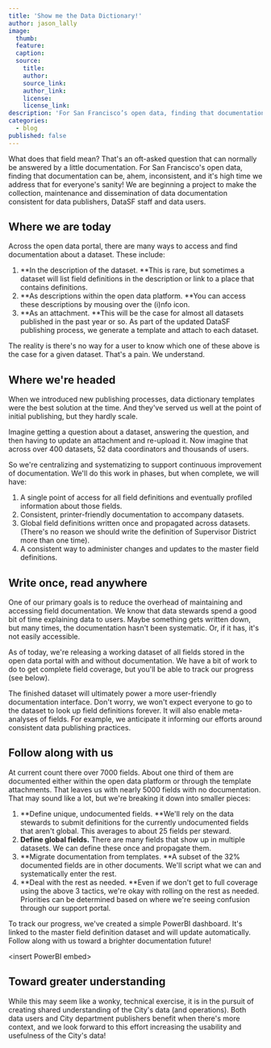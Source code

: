 ```yaml
---
title: 'Show me the Data Dictionary!'
author: jason_lally
image:
  thumb:
  feature:
  caption:
  source:
    title:
    author:
    source_link:
    author_link:
    license:
    license_link:
description: 'For San Francisco’s open data, finding that documentation can be, ahem, inconsistent, and it’s high time we address that for everyone’s sanity! We are beginning a project to make the collection, maintenance and dissemination of data documentation consistent for data publishers, DataSF staff and data users.'
categories:
  - blog
published: false
---
```



What does that field mean? That's an oft-asked question that can normally be answered by a little documentation. For San Francisco's open data, finding that documentation can be, ahem, inconsistent, and it's high time we address that for everyone's sanity! We are beginning a project to make the collection, maintenance and dissemination of data documentation consistent for data publishers, DataSF staff and data users.

## Where we are today

Across the open data portal, there are many ways to access and find documentation about a dataset. These include:

1. **In the description of the dataset.&nbsp;**This is rare, but sometimes a dataset will list field definitions in the description or link to a place that contains definitions.
2. **As descriptions within the open data platform.&nbsp;**You can access these descriptions by mousing over the (i)nfo icon.
3. **As an attachment.&nbsp;**This will be the case for almost all datasets published in the past year or so. As part of the updated DataSF publishing process, we generate a template and attach to each dataset.


The reality is there's no way for a user to know which one of these above is the case for a given dataset. That's a pain. We understand.

## Where we're headed

When we introduced new publishing processes, data dictionary templates were the best solution at the time. And they've served us well at the point of initial publishing, but they hardly scale.

Imagine getting a question about a dataset, answering the question, and then having to update an attachment and re-upload it. Now imagine that across over 400 datasets, 52 data coordinators and thousands of users.

So we're centralizing and systematizing to support continuous improvement of documentation. We'll do this work in phases, but when complete, we will have:

1. A single point of access for all field definitions and eventually profiled information about those fields.
2. Consistent, printer-friendly documentation to accompany datasets.
3. Global field definitions written once and propagated across datasets. (There's no reason we should write the definition of Supervisor District more than one time).
4. A consistent way to administer changes and updates to the master field definitions.


## Write once, read anywhere

One of our primary goals is to reduce the overhead of maintaining and accessing field documentation. We know that data stewards spend a good bit of time explaining data to users. Maybe something gets written down, but many times, the documentation hasn't been systematic. Or, if it has, it's not easily accessible.

As of today, we're releasing a working dataset of all fields stored in the open data portal with and without documentation. We have a bit of work to do to get complete field coverage, but you'll be able to track our progress (see below).

The finished dataset will ultimately power a more user-friendly documentation interface. Don't worry, we won't expect everyone to go to the dataset to look up field definitions forever. It will also enable meta-analyses of fields. For example, we anticipate it informing our efforts around consistent data publishing practices.

## Follow along with us

At current count there over 7000 fields. About one third of them are documented either within the open data platform or through the template attachments. That leaves us with nearly 5000 fields with no documentation. That may sound like a lot, but we're breaking it down into smaller pieces:

1. **Define unique, undocumented fields.&nbsp;**We'll rely on the data stewards to submit definitions for the currently undocumented fields that aren't global. This averages to about 25 fields per steward.
2. **Define global fields.** There are many fields that show up in multiple datasets. We can define these once and propagate them.
3. **Migrate documentation from templates.&nbsp;**A subset of the 32% documented fields are in other documents. We'll script what we can and systematically enter the rest.
4. **Deal with the rest as needed.&nbsp;**Even if we don't get to full coverage using the above 3 tactics, we're okay with rolling on the rest as needed. Priorities can be determined based on where we're seeing confusion through our support portal.


To track our progress, we've created a simple PowerBI dashboard. It's linked to the master field definition dataset and will update automatically. Follow along with us toward a brighter documentation future!

&lt;insert PowerBI embed&gt;

## Toward greater understanding

While this may seem like a wonky, technical exercise, it is in the pursuit of creating shared understanding of the City's data (and operations). Both data users and City department publishers benefit when there's more context, and we look forward to this effort increasing the usability and usefulness of the City's data!